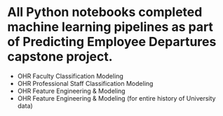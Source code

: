 # All Python notebooks completed machine learning pipelines as part of Predicting Employee Departures capstone project.

* OHR Faculty Classification Modeling<br/>
* OHR Professional Staff Classification Modeling<br/>
* OHR Feature Engineering & Modeling<br/>
* OHR Feature Engineering & Modeling (for entire history of University data)<br/>